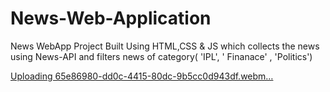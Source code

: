 # News-Web-Application
News WebApp Project Built Using HTML,CSS &amp; JS which collects the news using News-API and filters news of category( 'IPL', ' Finanace' , 'Politics')


[Uploading 65e86980-dd0c-4415-80dc-9b5cc0d943df.webm…]()
